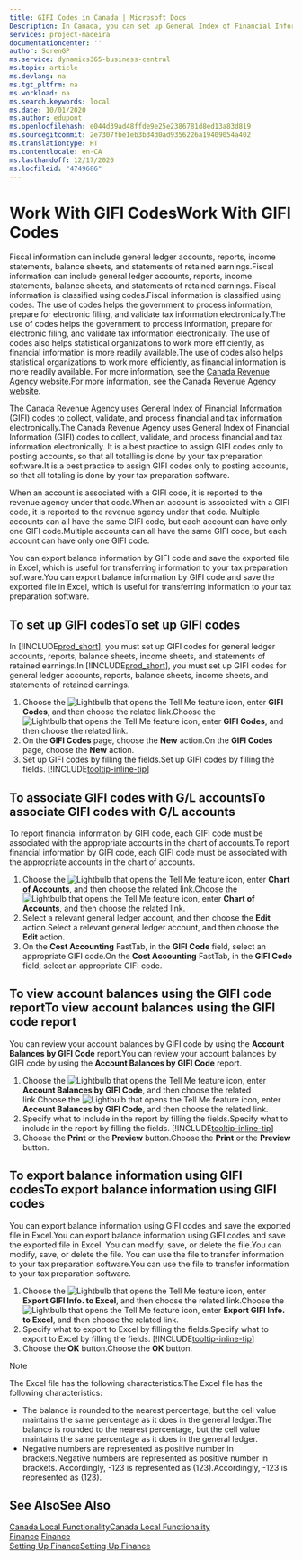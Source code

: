 ```yaml
---
title: GIFI Codes in Canada | Microsoft Docs
Description: In Canada, you can set up General Index of Financial Information (GIFI) codes and assign them to posting accounts
services: project-madeira
documentationcenter: ''
author: SorenGP
ms.service: dynamics365-business-central
ms.topic: article
ms.devlang: na
ms.tgt_pltfrm: na
ms.workload: na
ms.search.keywords: local
ms.date: 10/01/2020
ms.author: edupont
ms.openlocfilehash: e044d39ad48ffde9e25e2386781d8ed13a83d819
ms.sourcegitcommit: 2e7307fbe1eb3b34d0ad9356226a19409054a402
ms.translationtype: HT
ms.contentlocale: en-CA
ms.lasthandoff: 12/17/2020
ms.locfileid: "4749686"
---
```

# <a name="work-with-gifi-codes"></a><span data-ttu-id="fd509-103">Work With GIFI Codes</span><span class="sxs-lookup"><span data-stu-id="fd509-103">Work With GIFI Codes</span></span>
<span data-ttu-id="fd509-104">Fiscal information can include general ledger accounts, reports, income statements, balance sheets, and statements of retained earnings.</span><span class="sxs-lookup"><span data-stu-id="fd509-104">Fiscal information can include general ledger accounts, reports, income statements, balance sheets, and statements of retained earnings.</span></span> <span data-ttu-id="fd509-105">Fiscal information is classified using codes.</span><span class="sxs-lookup"><span data-stu-id="fd509-105">Fiscal information is classified using codes.</span></span> <span data-ttu-id="fd509-106">The use of codes helps the government to process information, prepare for electronic filing, and validate tax information electronically.</span><span class="sxs-lookup"><span data-stu-id="fd509-106">The use of codes helps the government to process information, prepare for electronic filing, and validate tax information electronically.</span></span> <span data-ttu-id="fd509-107">The use of codes also helps statistical organizations to work more efficiently, as financial information is more readily available.</span><span class="sxs-lookup"><span data-stu-id="fd509-107">The use of codes also helps statistical organizations to work more efficiently, as financial information is more readily available.</span></span> <span data-ttu-id="fd509-108">For more information, see the [Canada Revenue Agency website](https://www.cra-arc.gc.ca/).</span><span class="sxs-lookup"><span data-stu-id="fd509-108">For more information, see the [Canada Revenue Agency website](https://www.cra-arc.gc.ca/).</span></span>

<span data-ttu-id="fd509-109">The Canada Revenue Agency uses General Index of Financial Information (GIFI) codes to collect, validate, and process financial and tax information electronically.</span><span class="sxs-lookup"><span data-stu-id="fd509-109">The Canada Revenue Agency uses General Index of Financial Information (GIFI) codes to collect, validate, and process financial and tax information electronically.</span></span> <span data-ttu-id="fd509-110">It is a best practice to assign GIFI codes only to posting accounts, so that all totalling is done by your tax preparation software.</span><span class="sxs-lookup"><span data-stu-id="fd509-110">It is a best practice to assign GIFI codes only to posting accounts, so that all totaling is done by your tax preparation software.</span></span>

<span data-ttu-id="fd509-111">When an account is associated with a GIFI code, it is reported to the revenue agency under that code.</span><span class="sxs-lookup"><span data-stu-id="fd509-111">When an account is associated with a GIFI code, it is reported to the revenue agency under that code.</span></span> <span data-ttu-id="fd509-112">Multiple accounts can all have the same GIFI code, but each account can have only one GIFI code.</span><span class="sxs-lookup"><span data-stu-id="fd509-112">Multiple accounts can all have the same GIFI code, but each account can have only one GIFI code.</span></span>

<span data-ttu-id="fd509-113">You can export balance information by GIFI code and save the exported file in Excel, which is useful for transferring information to your tax preparation software.</span><span class="sxs-lookup"><span data-stu-id="fd509-113">You can export balance information by GIFI code and save the exported file in Excel, which is useful for transferring information to your tax preparation software.</span></span>

## <a name="to-set-up-gifi-codes"></a><span data-ttu-id="fd509-114">To set up GIFI codes</span><span class="sxs-lookup"><span data-stu-id="fd509-114">To set up GIFI codes</span></span>
<span data-ttu-id="fd509-115">In [!INCLUDE[prod_short](../../includes/prod_short.md)], you must set up GIFI codes for general ledger accounts, reports, balance sheets, income sheets, and statements of retained earnings.</span><span class="sxs-lookup"><span data-stu-id="fd509-115">In [!INCLUDE[prod_short](../../includes/prod_short.md)], you must set up GIFI codes for general ledger accounts, reports, balance sheets, income sheets, and statements of retained earnings.</span></span>

1. <span data-ttu-id="fd509-116">Choose the ![Lightbulb that opens the Tell Me feature](../../media/ui-search/search_small.png "Tell me what you want to do") icon, enter **GIFI Codes**, and then choose the related link.</span><span class="sxs-lookup"><span data-stu-id="fd509-116">Choose the ![Lightbulb that opens the Tell Me feature](../../media/ui-search/search_small.png "Tell me what you want to do") icon, enter **GIFI Codes**, and then choose the related link.</span></span>
2. <span data-ttu-id="fd509-117">On the **GIFI Codes** page, choose the **New** action.</span><span class="sxs-lookup"><span data-stu-id="fd509-117">On the **GIFI Codes** page, choose the **New** action.</span></span>
3. <span data-ttu-id="fd509-118">Set up GIFI codes by filling the fields.</span><span class="sxs-lookup"><span data-stu-id="fd509-118">Set up GIFI codes by filling the fields.</span></span> [!INCLUDE[tooltip-inline-tip](../../includes/tooltip-inline-tip_md.md)]

## <a name="to-associate-gifi-codes-with-gl-accounts"></a><span data-ttu-id="fd509-119">To associate GIFI codes with G/L accounts</span><span class="sxs-lookup"><span data-stu-id="fd509-119">To associate GIFI codes with G/L accounts</span></span>
<span data-ttu-id="fd509-120">To report financial information by GIFI code, each GIFI code must be associated with the appropriate accounts in the chart of accounts.</span><span class="sxs-lookup"><span data-stu-id="fd509-120">To report financial information by GIFI code, each GIFI code must be associated with the appropriate accounts in the chart of accounts.</span></span>

1. <span data-ttu-id="fd509-121">Choose the ![Lightbulb that opens the Tell Me feature](../../media/ui-search/search_small.png "Tell me what you want to do") icon, enter **Chart of Accounts**, and then choose the related link.</span><span class="sxs-lookup"><span data-stu-id="fd509-121">Choose the ![Lightbulb that opens the Tell Me feature](../../media/ui-search/search_small.png "Tell me what you want to do") icon, enter **Chart of Accounts**, and then choose the related link.</span></span>
2. <span data-ttu-id="fd509-122">Select a relevant general ledger account, and then choose the **Edit** action.</span><span class="sxs-lookup"><span data-stu-id="fd509-122">Select a relevant general ledger account, and then choose the **Edit** action.</span></span>
3. <span data-ttu-id="fd509-123">On the **Cost Accounting** FastTab, in the **GIFI Code** field, select an appropriate GIFI code.</span><span class="sxs-lookup"><span data-stu-id="fd509-123">On the **Cost Accounting** FastTab, in the **GIFI Code** field, select an appropriate GIFI code.</span></span>

## <a name="to-view-account-balances-using-the-gifi-code-report"></a><span data-ttu-id="fd509-124">To view account balances using the GIFI code report</span><span class="sxs-lookup"><span data-stu-id="fd509-124">To view account balances using the GIFI code report</span></span>
<span data-ttu-id="fd509-125">You can review your account balances by GIFI code by using the **Account Balances by GIFI Code** report.</span><span class="sxs-lookup"><span data-stu-id="fd509-125">You can review your account balances by GIFI code by using the **Account Balances by GIFI Code** report.</span></span>

1. <span data-ttu-id="fd509-126">Choose the ![Lightbulb that opens the Tell Me feature](../../media/ui-search/search_small.png "Tell me what you want to do") icon, enter **Account Balances by GIFI Code**, and then choose the related link.</span><span class="sxs-lookup"><span data-stu-id="fd509-126">Choose the ![Lightbulb that opens the Tell Me feature](../../media/ui-search/search_small.png "Tell me what you want to do") icon, enter **Account Balances by GIFI Code**, and then choose the related link.</span></span>
2. <span data-ttu-id="fd509-127">Specify what to include in the report by filling the fields.</span><span class="sxs-lookup"><span data-stu-id="fd509-127">Specify what to include in the report by filling the fields.</span></span> [!INCLUDE[tooltip-inline-tip](../../includes/tooltip-inline-tip_md.md)]
3. <span data-ttu-id="fd509-128">Choose the **Print** or the **Preview** button.</span><span class="sxs-lookup"><span data-stu-id="fd509-128">Choose the **Print** or the **Preview** button.</span></span>

## <a name="to-export-balance-information-using-gifi-codes"></a><span data-ttu-id="fd509-129">To export balance information using GIFI codes</span><span class="sxs-lookup"><span data-stu-id="fd509-129">To export balance information using GIFI codes</span></span>
<span data-ttu-id="fd509-130">You can export balance information using GIFI codes and save the exported file in Excel.</span><span class="sxs-lookup"><span data-stu-id="fd509-130">You can export balance information using GIFI codes and save the exported file in Excel.</span></span> <span data-ttu-id="fd509-131">You can modify, save, or delete the file.</span><span class="sxs-lookup"><span data-stu-id="fd509-131">You can modify, save, or delete the file.</span></span> <span data-ttu-id="fd509-132">You can use the file to transfer information to your tax preparation software.</span><span class="sxs-lookup"><span data-stu-id="fd509-132">You can use the file to transfer information to your tax preparation software.</span></span>

1. <span data-ttu-id="fd509-133">Choose the ![Lightbulb that opens the Tell Me feature](../../media/ui-search/search_small.png "Tell me what you want to do") icon, enter **Export GIFI Info. to Excel**, and then choose the related link.</span><span class="sxs-lookup"><span data-stu-id="fd509-133">Choose the ![Lightbulb that opens the Tell Me feature](../../media/ui-search/search_small.png "Tell me what you want to do") icon, enter **Export GIFI Info. to Excel**, and then choose the related link.</span></span>
2. <span data-ttu-id="fd509-134">Specify what to export to Excel by filling the fields.</span><span class="sxs-lookup"><span data-stu-id="fd509-134">Specify what to export to Excel by filling the fields.</span></span> [!INCLUDE[tooltip-inline-tip](../../includes/tooltip-inline-tip_md.md)]
3. <span data-ttu-id="fd509-135">Choose the **OK** button.</span><span class="sxs-lookup"><span data-stu-id="fd509-135">Choose the **OK** button.</span></span>

> [!NOTE]  
>   <span data-ttu-id="fd509-136">The Excel file has the following characteristics:</span><span class="sxs-lookup"><span data-stu-id="fd509-136">The Excel file has the following characteristics:</span></span>

* <span data-ttu-id="fd509-137">The balance is rounded to the nearest percentage, but the cell value maintains the same percentage as it does in the general ledger.</span><span class="sxs-lookup"><span data-stu-id="fd509-137">The balance is rounded to the nearest percentage, but the cell value maintains the same percentage as it does in the general ledger.</span></span>
* <span data-ttu-id="fd509-138">Negative numbers are represented as positive number in brackets.</span><span class="sxs-lookup"><span data-stu-id="fd509-138">Negative numbers are represented as positive number in brackets.</span></span> <span data-ttu-id="fd509-139">Accordingly, -123 is represented as (123).</span><span class="sxs-lookup"><span data-stu-id="fd509-139">Accordingly, -123 is represented as (123).</span></span>

## <a name="see-also"></a><span data-ttu-id="fd509-140">See Also</span><span class="sxs-lookup"><span data-stu-id="fd509-140">See Also</span></span>
[<span data-ttu-id="fd509-141">Canada Local Functionality</span><span class="sxs-lookup"><span data-stu-id="fd509-141">Canada Local Functionality</span></span>](canada-local-functionality.md)  
<span data-ttu-id="fd509-142">[Finance](../../finance.md) </span><span class="sxs-lookup"><span data-stu-id="fd509-142">[Finance](../../finance.md) </span></span>  
[<span data-ttu-id="fd509-143">Setting Up Finance</span><span class="sxs-lookup"><span data-stu-id="fd509-143">Setting Up Finance</span></span>](../../finance.md)
